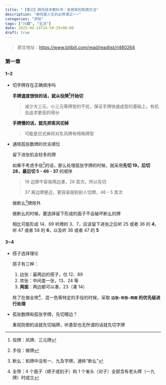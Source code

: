 ```yaml
---
title: "【笔记】麻将技术教科书：有效率的和牌方法"
description: "麻将是人生的必修课之一~"
categories: "求知"
tags: ["兴趣", "生活"]
date: 2025-04-14T14:59:29+08:00
draft: true
---
```


> 原文地址：https://www.bilibili.com/read/readlist/rl480264



### 第一章

#### 1~2

- 切字牌存在正确顺序吗

  **手牌速度很快的话，就从役牌[^1]开始切**

  > 减少大三元、小三元等牌型的干扰，保证手牌快速成型的基础上，有机会追求更高的得分

  **手牌慢的话，就先把客风切掉**

  > 可能是日式麻将对东风牌有特殊牌型

- 通晓孤张数牌的优劣顺位

  留下进张机会较多的牌

  如果不考虑手役[^2]的话，那么处理孤张字牌的时候，就采用**先切 19，后切 28，最后切 5 - 46 - 37** 的顺序

  > 19 边牌不容易两边凑，28 其次，所以先切
  >
  > 37 离边牌更近，更容易胡到别人切牌，46 - 5 其次
  
  做断幺[^3]牌除外
  
  做断幺的时候，要选择留下形成的面子不会破坏断幺的牌
  
  相比可能形成 14、69 听牌的 3、7，应该留下进张之后听 25 或者 36 的 **4**，听 47 或者 58 的 **6**，以及听 36 或者 47 的 **5**



#### 3~4

- 搭子选择理论

  搭子有三种：

  1. 边张：最两边的搭子，仅 12、89
  2. 坎张：中间差一张，13、24 等
  3. **两面**：两边都可以凑，23（凑 14）

  除了在做全带[^4]、混一色等特定的手役的时候，采取 **`边张-坎张-两面` 的优先级进行处理**

- 孤张数牌和孤张字牌，先切哪边？

  重视防御的话就先切端牌，听愚型也无所谓的话就先切字牌
  





[^1]: 役牌：风牌、三元牌
[^2]: 手役：做牌
[^3]: 断幺：和牌中没有一、九及字牌，通称“断幺”
[^4]: 全带：4 个面子（顺子或刻子）和 1 个雀头（对子）全部含有老头牌（一九牌）时成立

